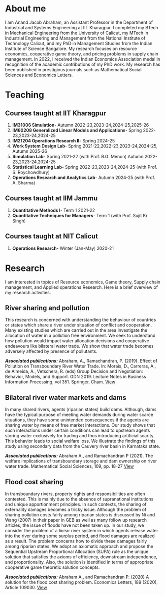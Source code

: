 # About me

I am Anand Jacob Abraham, an Assistant Professor in the Department of Industrial and Systems Engineering at IIT Kharagpur. I completed my BTech in Mechanical Engineering from the University of Calicut, my MTech in Industrial Engineering and Management from the National Institute of Technology Calicut, and my PhD in Management Studies from the Indian Institute of Science Bangalore. My research focuses on resource economics, cooperative game theory, and pricing problems in supply chain management. In 2022, I received the Indian Economics Association medal in recognition of the academic contributions of my PhD work. My research has been published in prestigious journals such as Mathematical Social Sciences and Economics Letters.

# Teaching 

## Courses taught at IIT Kharagpur

1. **IM31006 Simulation**- Autumn 2022-23,2023-24,2024-25,2025-26
2. **IM60208 Generalized Linear Models and Applications**- Spring 2022-23,2023-24,2024-25
3. **IM21204 Operations Research II**- Spring 2024-25
4. **Work System Design Lab**- Spring 2021-22,2022-23,2023-24,2024-25, Autumn 2025-26
5. **Simulation Lab**- Spring 2021-22 (with Prof. B.G. Menon) Autumn 2022-23,2023-24,2024-25
6. **Statistical Learning Lab**- Spring 2022-23,2023-24,2024-25 (with Prof. S. Roychowdhury)
7. **Operations Research and Analytics Lab**- Autumn 2024-25 (with Prof. A. Sharma)

## Courses taught at IIM Jammu
1. **Quantitative Methods I**- Term 1 2021-22
2. **Quantitative Techniques for Managers**- Term 1 (with Prof. Sujit Kr Singh) 
## Courses taught at NIT Calicut
1. **Operations Research**- Winter (Jan-May) 2020-21

# Research

I am interested in topics of Resource economics, Game theory, Supply chain management, and Applied operations Research. Here is a brief overview of my research activities.

## River sharing and pollution
This research is concerned with understanding the behaviour of countries or states which share a river under situation of conflict and cooperation. Many existing studies which are carried out in the area investigate the allocation of water in a pollution free environment. We seek to understand how pollution would impact water allocation decisions and cooperative endeavours like bilateral water trade. We show that water trade becomes adversely affected by presence of pollutants.

***Associated publications:***
Abraham, A., Ramachandran, P. (2019). Effect of Pollution on Transboundary River Water Trade. In: Morais, D., Carreras, A., de Almeida, A., Vetschera, R. (eds) Group Decision and Negotiation: Behavior, Models, and Support. GDN 2019. Lecture Notes in Business Information Processing, vol 351. Springer, Cham. [View](https://www.google.com/url?q=https%3A%2F%2Flink.springer.com%2Fchapter%2F10.1007%2F978-3-030-21711-2_12&sa=D)

## Bilateral river water markets and dams
In many shared rivers, agents (riparian states) build dams. Although, dams have the typical purpose of meeting water demands during water scarce situations, they have some unintended consequences if the agents are sharing water by means of free market interactions. Our study shows that such interactions under certain conditions can lead to upstream agents storing water exclusively for trading and thus introducing artificial scarity. This behavior leads to social welfare loss. We illustrate the findings of this study using secondary data from the Cauvery river basin in Karnataka state.

***Associated publications:***
Abraham A., and Ramachandran P (2021).  The welfare implications of transboundary storage and dam ownership on river water trade. Mathematical Social Sciences, 109, pp. 18-27  [View](https://www.google.com/url?q=https%3A%2F%2Fwww.sciencedirect.com%2Fscience%2Farticle%2Fpii%2FS0165489620300949&sa=D)

## Flood cost sharing
In transboundary rivers, property rights and responsibilities are often contested. This is mainly due to the absence of supranational institutions and unique apportionment principles. In such contexts, the sharing of externality damages becomes a tricky issue. Although the problem of sharing pollution costs fairly among riparian states is discussed by Ni and Wang (2007) in their paper in GEB as well as many follow up research articles, the issue of floods have not been taken up. In our study, we consider the problem of a linear river system in which agents release water into the river during some surplus period, and flood damages are realized as a result. The problem concerns how to divide these damages fairly among riparian states. We adopt an axiomatic approach and propose the Sequential Upstream Proportional Allocation (SUPA) rule as the unique solution that satisfies the axioms of efficiency, downstream independence, and proportionality. Also, the solution is identified in terms of appropriate cooperative game theoretic solution concepts. 

***Associated publications:***
Abraham A., and Ramachandran P. (2020) A solution for the flood cost sharing problem. Economics Letters, 189 (2020), Article 109030. [View](https://www.sciencedirect.com/science/article/pii/S0165176520300495)
